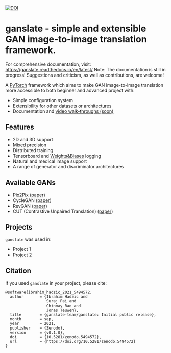 [![DOI](https://zenodo.org/badge/DOI/10.5281/zenodo.5494572.svg)](https://doi.org/10.5281/zenodo.5494572)

# ganslate - simple and extensible GAN image-to-image translation framework.

For comprehensive documentation, visit: https://ganslate.readthedocs.io/en/latest/
Note: The documentation is still in progress! Suggestions and criticism, as well as contributions, are welcome! 

A [PyTorch](https://pytorch.org/) framework which aims to make GAN image-to-image translation more accessible to both beginner and advanced project with:

- Simple configuration system
- Extensibility for other datasets or architectures
- Documentation and [video walk-throughs (soon)](INSERT_YOUTUBE_PLAYLIST)

## Features

- 2D and 3D support
- Mixed precision
- Distributed training
- Tensorboard and [Weights&Biases](https://wandb.ai/site) logging
- Natural and medical image support
- A range of generator and discriminator architectures

## Available GANs

- Pix2Pix ([paper](https://www.google.com/search?q=pix2pix+paper&oq=pix2pix+paper&aqs=chrome.0.0l2j0i22i30l2j0i10i22i30.3304j0j7&sourceid=chrome&ie=UTF-8))
- CycleGAN ([paper](https://arxiv.org/abs/1703.10593))
- RevGAN ([paper](https://arxiv.org/abs/1902.02729))
- CUT (Contrastive Unpaired Translation) ([paper](https://arxiv.org/abs/2007.15651))

## Projects
`ganslate` was used in:

- Project 1
- Project 2

## Citation

If you used `ganslate` in your project, please cite:

```text
@software{ibrahim_hadzic_2021_5494572,
  author       = {Ibrahim Hadzic and
                  Suraj Pai and
                  Chinmay Rao and
                  Jonas Teuwen},
  title        = {ganslate-team/ganslate: Initial public release},
  month        = sep,
  year         = 2021,
  publisher    = {Zenodo},
  version      = {v0.1.0},
  doi          = {10.5281/zenodo.5494572},
  url          = {https://doi.org/10.5281/zenodo.5494572}
}
```